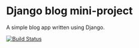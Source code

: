 # Django blog mini-project

A simple blog app written using Django.

[![Build Status](https://travis-ci.org/adonegan/django_blog.svg?branch=master)](https://travis-ci.org/adonegan/django_blog)